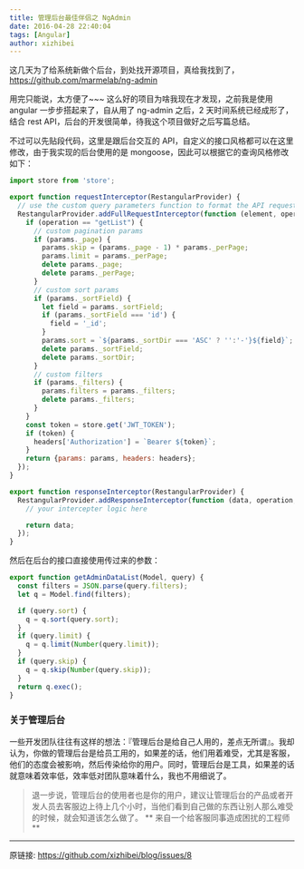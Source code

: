 ```yaml
---
title: 管理后台最佳伴侣之 NgAdmin
date: 2016-04-28 22:40:04
tags: [Angular]
author: xizhibei
---
```

这几天为了给系统新做个后台，到处找开源项目，真给我找到了，https://github.com/marmelab/ng-admin

用完只能说，太方便了~~~ 这么好的项目为啥我现在才发现，之前我是使用 angular 一步步搭起来了，自从用了 ng-admin 之后，2 天时间系统已经成形了，结合 rest API，后台的开发很简单，待我这个项目做好之后写篇总结。

不过可以先贴段代码，这里是跟后台交互的 API，自定义的接口风格都可以在这里修改，由于我实现的后台使用的是 mongoose，因此可以根据它的查询风格修改如下：

``` js
import store from 'store';

export function requestInterceptor(RestangularProvider) {
  // use the custom query parameters function to format the API request correctly
  RestangularProvider.addFullRequestInterceptor(function (element, operation, what, url, headers, params) {
    if (operation == "getList") {
      // custom pagination params
      if (params._page) {
        params.skip = (params._page - 1) * params._perPage;
        params.limit = params._perPage;
        delete params._page;
        delete params._perPage;
      }
      // custom sort params
      if (params._sortField) {
        let field = params._sortField;
        if (params._sortField === 'id') {
          field = '_id';
        }
        params.sort = `${params._sortDir === 'ASC' ? '':'-'}${field}`;
        delete params._sortField;
        delete params._sortDir;
      }
      // custom filters
      if (params._filters) {
        params.filters = params._filters;
        delete params._filters;
      }
    }
    const token = store.get('JWT_TOKEN');
    if (token) {
      headers['Authorization'] = `Bearer ${token}`;
    }
    return {params: params, headers: headers};
  });
}

export function responseInterceptor(RestangularProvider) {
  RestangularProvider.addResponseInterceptor(function (data, operation, what, url, response) {
    // your intercepter logic here

    return data;
  });
}
```

然后在后台的接口直接使用传过来的参数：

``` js
export function getAdminDataList(Model, query) {
  const filters = JSON.parse(query.filters);
  let q = Model.find(filters);

  if (query.sort) {
    q = q.sort(query.sort);
  }
  if (query.limit) {
    q = q.limit(Number(query.limit));
  }
  if (query.skip) {
    q = q.skip(Number(query.skip));
  }
  return q.exec();
}
```
### 关于管理后台

一些开发团队往往有这样的想法：『管理后台是给自己人用的，差点无所谓』。我却认为，你做的管理后台是给员工用的，如果差的话，他们用着难受，尤其是客服，他们的态度会被影响，然后传染给你的用户。同时，管理后台是工具，如果差的话就意味着效率低，效率低对团队意味着什么，我也不用细说了。

> 退一步说，管理后台的使用者也是你的用户，建议让管理后台的产品或者开发人员去客服边上待上几个小时，当他们看到自己做的东西让别人那么难受的时候，就会知道该怎么做了。
> ** 来自一个给客服同事造成困扰的工程师 **


***
原链接: https://github.com/xizhibei/blog/issues/8
